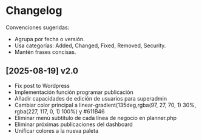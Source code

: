 # Changelog

Convenciones sugeridas:
- Agrupa por fecha o versión.
- Usa categorías: Added, Changed, Fixed, Removed, Security.
- Mantén frases concisas.

## [2025-08-19] v2.0
- Fix post to Wordpress
- Implementación función programar publicación
- Añadir capacidades de edición de usuarios para superadmin
- Cambiar color principal a linear-gradient(135deg,rgba(97, 27, 70, 1) 30%, rgba(227, 117, 0, 1) 100%) y #611B46
- Eliminar menú subtítulo de cada línea de negocio en planner.php
- Eliminar próximas publicaciones del dashboard
- Unificar colores a la nueva paleta

